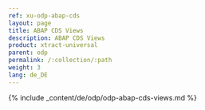 ```yaml
---
ref: xu-odp-abap-cds
layout: page
title: ABAP CDS Views
description: ABAP CDS Views
product: xtract-universal
parent: odp
permalink: /:collection/:path
weight: 3
lang: de_DE
---
```


{% include _content/de/odp/odp-abap-cds-views.md %} 
